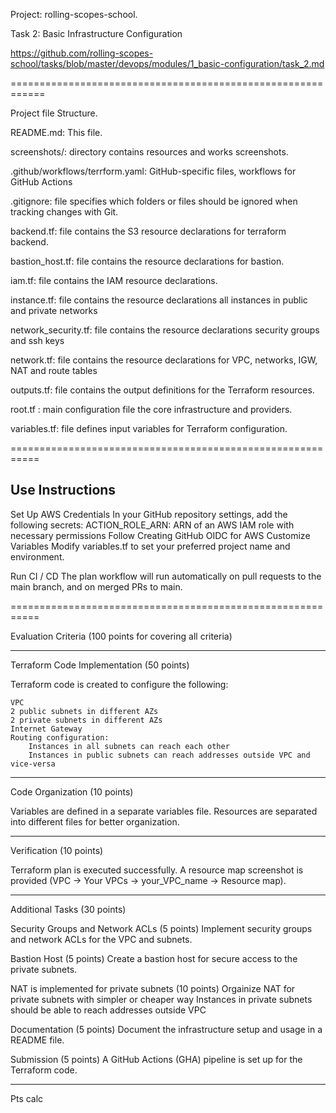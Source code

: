Project: rolling-scopes-school. 

Task 2: Basic Infrastructure Configuration

https://github.com/rolling-scopes-school/tasks/blob/master/devops/modules/1_basic-configuration/task_2.md

============================================================


Project file Structure.

README.md:    This file.

screenshots/: directory contains resources and works screenshots.

.github/workflows/terrform.yaml: GitHub-specific files,  workflows for GitHub Actions

.gitignore:   file specifies which folders or files should be ignored when tracking changes with Git.

backend.tf:   file contains the S3 resource declarations for terraform backend.

bastion_host.tf: file contains the resource declarations for bastion.

iam.tf:      file contains the IAM resource declarations.

instance.tf: file contains the resource declarations all instances in public and private networks

network_security.tf: file contains the resource declarations security groups and ssh keys

network.tf: file contains the resource declarations for VPC, networks, IGW, NAT and route tables

outputs.tf:  file contains the output definitions for the Terraform resources.

root.tf : main configuration file the core infrastructure and providers.

variables.tf: file defines input variables for Terraform configuration.


===========================================================

## Use Instructions

Set Up AWS Credentials In your GitHub repository settings, add the following secrets:
ACTION_ROLE_ARN: ARN of an AWS IAM role with necessary permissions Follow Creating GitHub OIDC for AWS
Customize Variables Modify variables.tf to set your preferred project name and environment. 

Run CI / CD The plan workflow will run automatically on pull requests to the main branch, and on merged PRs to main.


===========================================================

Evaluation Criteria (100 points for covering all criteria)

------------------------------

Terraform Code Implementation (50 points)

Terraform code is created to configure the following:

    VPC
    2 public subnets in different AZs
    2 private subnets in different AZs
    Internet Gateway
    Routing configuration:
        Instances in all subnets can reach each other
        Instances in public subnets can reach addresses outside VPC and vice-versa

------------------------------

Code Organization (10 points)

Variables are defined in a separate variables file.
Resources are separated into different files for better organization.

------------------------------

Verification (10 points)

Terraform plan is executed successfully.
A resource map screenshot is provided (VPC -> Your VPCs -> your_VPC_name -> Resource map).

------------------------------

Additional Tasks (30 points)

Security Groups and Network ACLs (5 points)
    Implement security groups and network ACLs for the VPC and subnets.

Bastion Host (5 points)
    Create a bastion host for secure access to the private subnets.

NAT is implemented for private subnets (10 points)
    Orgainize NAT for private subnets with simpler or cheaper way
    Instances in private subnets should be able to reach addresses outside VPC

Documentation (5 points)
    Document the infrastructure setup and usage in a README file.

Submission (5 points)
    A GitHub Actions (GHA) pipeline is set up for the Terraform code.

-----------------------------
Pts calc
 

